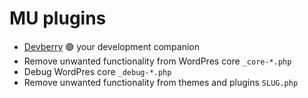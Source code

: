 # MU plugins

- [Devberry](devberry.php) :purple_circle: your development companion
- Remove unwanted functionality from WordPres core `_core-*.php`
- Debug WordPres core `_debug-*.php`
- Remove unwanted functionality from themes and plugins `SLUG.php`
